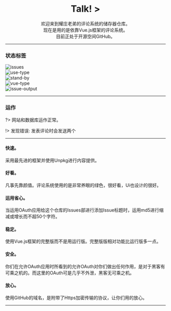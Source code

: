 <center>
<h1> Talk! > </h1>
</center>
<center>
欢迎来到耀庄老弟的评论系统的储存器仓库。<br/>
现在是用的是依靠Vue.js框架的评论系统。<br/>
目前正处于开源空间GitHub。
</center>

---
### 状态标签
![issues](https://img.shields.io/github/issues/sunbossrs/suntalk_save.svg?style=flat-square)  
![use-type](https://img.shields.io/badge/use--type-vue.js-green.svg?style=flat-square)  
![stand-by](https://img.shields.io/badge/stand--by-vssue-green.svg?style=flat-square)  
![vue-type](https://img.shields.io/badge/vue--type-full-orange.svg?style=flat-square)  
![issue-output](https://img.shields.io/badge/issue--output-md5-lightgrey.svg?style=flat-square)

---
### 运作
?> 网站和数据库运作正常。
<br/>

!> 发现错误: 发表评论时会发送两个

---

#### 快速。
采用最先进的框架并使用Unpkg进行内容提供。

#### 好看。
凡事先靠颜值。评论系统使用的是非常养眼的绿色，很好看，Ui也设计的很好。

#### 运用省心。
当运用OAuth应用给这个仓库的Issues部进行添加Issue标题时，运用md5进行缩减或增长而不超50个字符。

#### 稳定。
使用Vue.js框架的完整版而不是用运行版。完整版版相对功能比运行版多一点。

#### 安全。
你们在允许OAuth应用时所看到的允许OAuth对你们做出任何作用，是对于黑客有可乘之机的。而这里的OAuth可是几乎不外泄，黑客无可乘之机。

#### 放心。
使用GitHub的域名，是附带了Https加密传输的协议，让你们用的放心。

---

<div id="vssue"></div>
<link rel="stylesheet" href="https://unpkg.com/vssue/dist/vssue.min.css">
<script src="https://unpkg.com/vue/dist/vue.min.js"></script>
<script src="https://unpkg.com/vssue/dist/vssue.github.min.js"></script>
<script src="https://cdn.bootcss.com/blueimp-md5/2.10.0/js/md5.min.js"></script>
  <script>
    new Vue({
      el: '#vssue',
      render: h => h('Vssue', {
        props: {
          title: 'SunTalk',
          options: {
            owner: 'SunbossRS',
            repo: 'SunTalk_Save',
            clientId: '800a929ad18c8e90fdbc',
            clientSecret: '3dcb1cc3680b9b85ad4291367b4aafefd6806e58',
          },
        }
      })
    })
  </script>
